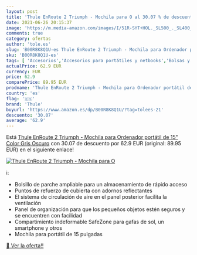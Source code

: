 ```yaml
---
layout: post
title: 'Thule EnRoute 2 Triumph - Mochila para O al 30.07 % de descuento'
date: 2021-06-26 20:15:37
image: 'https://m.media-amazon.com/images/I/51R-SYT+HOL._SL500_._SL400_.jpg'
comments: true
category: ofertas
author: 'tole.es'
slug: 'B00R8K8Q1U-es Thule EnRoute 2 Triumph - Mochila para Ordenador portátil...'
sku: 'B00R8K8Q1U-es'
tags: [ 'Accesorios','Accesorios para portátiles y netbooks','Bolsas y fundas para portátiles y netbooks','Informática','Mochilas para portátiles y netbooks','mochila','thule', ]
actualPrice: 62.9 EUR
currency: EUR
price: 62.9
comparePrice: 89.95 EUR
prodname: 'Thule EnRoute 2 Triumph - Mochila para Ordenador portátil de 15"  Color Gris Oscuro'
country: 'es'
flag: '🇪🇸'
brand: 'Thule'
buyurl: 'https://www.amazon.es/dp/B00R8K8Q1U/?tag=tolees-21'
descuento: '30.07'
average: '62.9'
---
```


Está [Thule EnRoute 2 Triumph - Mochila para Ordenador portátil de 15"  Color Gris Oscuro](https://www.amazon.es/dp/B00R8K8Q1U/?tag=tolees-21) con 30.07 de descuento por 62.9 EUR (original: 89.95 EUR) en el siguiente enlace!

[![Thule EnRoute 2 Triumph - Mochila para O](https://m.media-amazon.com/images/I/51R-SYT+HOL._SL500_._SL400_.jpg)](https://www.amazon.es/dp/B00R8K8Q1U/?tag=tolees-21)

ℹ️:

- Bolsillo de parche ampliable para un almacenamiento de rápido acceso
- Puntos de refuerzo de cubierta con adornos reflectantes
- El sistema de circulación de aire en el panel posterior facilita la ventilación
- Panel de organización para que los pequeños objetos estén seguros y se encuentren con facilidad
- Compartimiento indeformable SafeZone para gafas de sol, un smartphone y otros
- Mochila para portátil de 15 pulgadas

[🛒 Ver la oferta!!](https://www.amazon.es/dp/B00R8K8Q1U/?tag=tolees-21)
